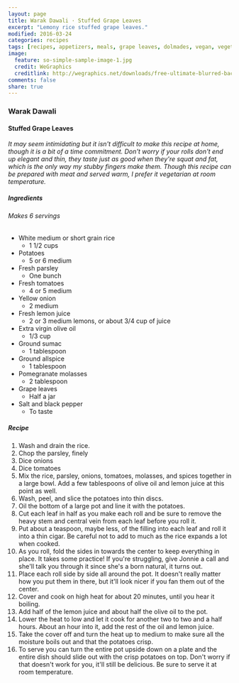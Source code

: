 ```yaml
---
layout: page
title: Warak Dawali · Stuffed Grape Leaves
excerpt: "Lemony rice stuffed grape leaves."
modified: 2016-03-24
categories: recipes
tags: [recipes, appetizers, meals, grape leaves, dolmades, vegan, vegetarian]
image:
  feature: so-simple-sample-image-1.jpg
  credit: WeGraphics
  creditlink: http://wegraphics.net/downloads/free-ultimate-blurred-background-pack/
comments: false
share: true
---
```


### Warak Dawali
#### Stuffed Grape Leaves

*It may seem intimidating but it isn't difficult to make this recipe at home, though it is a bit of a time commitment. Don't worry if your rolls don't end up elegant and thin, they taste just as good when they're squat and fat, which is the only way my stubby fingers make them. Though this recipe can be prepared with meat and served warm, I prefer it vegetarian at room temperature.*

##### Ingredients
###### Makes 6 servings

* White medium or short grain rice
    - 1 1/2 cups
* Potatoes
    - 5 or 6 medium
* Fresh parsley
    - One bunch
* Fresh tomatoes
    - 4 or 5 medium
* Yellow onion
    - 2 medium
* Fresh lemon juice
    - 2 or 3 medium lemons, or about 3/4 cup of juice
* Extra virgin olive oil
    - 1/3 cup
* Ground sumac
    - 1 tablespoon
* Ground allspice
    - 1 tablespoon
* Pomegranate molasses
    - 2 tablespoon
* Grape leaves
    - Half a jar
* Salt and black pepper
    - To taste

##### Recipe
1. Wash and drain the rice.
2. Chop the parsley, finely
3. Dice onions
4. Dice tomatoes
5. Mix the rice, parsley, onions, tomatoes, molasses, and spices together in a large bowl. Add a few tablespoons of olive oil and lemon juice at this point as well.
6. Wash, peel, and slice the potatoes into thin discs.
7. Oil the bottom of a large pot and line it with the potatoes.
8. Cut each leaf in half as you make each roll and be sure to remove the heavy stem and central vein from each leaf before you roll it.
9. Put about a teaspoon, maybe less, of the filling into each leaf and roll it into a thin cigar. Be careful not to add to much as the rice expands a lot when cooked.
10. As you roll, fold the sides in towards the center to keep everything in place. It takes some practice! If you're struggling, give Jonnie a call and she'll talk you through it since she's a born natural, it turns out.
11. Place each roll side by side all around the pot. It doesn't really matter how you put them in there, but it'll look nicer if you fan them out of the center.
12. Cover and cook on high heat for about 20 minutes, until you hear it boiling.
13. Add half of the lemon juice and about half the olive oil to the pot.
14. Lower the heat to low and let it cook for another two to two and a half hours.  About an hour into it, add the rest of the oil and lemon juice.
15. Take the cover off and turn the heat up to medium to make sure all the moisture boils out and that the potatoes crisp.
16.  To serve you can turn the entire pot upside down on a plate and the entire dish should slide out with the crisp potatoes on top. Don't worry if that doesn't work for you, it'll still be delicious. Be sure to serve it at room temperature.
